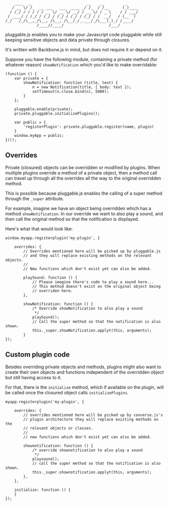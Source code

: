         ____  __                        __    __         _
       / __ \/ /_  __ ___   ___  ____ _/ /_  / /__      (_)____
      / /_/ / / / / / __ \/ __ \/ __/ / __ \/ / _ \    / / ___/
     / ____/ / /_/ / /_/ / /_/ / /_/ / /_/ / /  __/   / (__  )
    /_/   /_/\__,_/\__, /\__, /\__/_/_.___/_/\___(_)_/ /____/
                  /____//____/                    /___/ 


pluggable.js enables you to make your Javascript code pluggable while still
keeping sensitive objects and data private through closures.

It's written with Backbone.js in mind, but does not require it or depend on it.

Suppose you have the following module, containing a private method (for
whatever reason) `showNotification` which you'd like to make overridable:

    (function () {
        var private = {
            showNotification: function (title, text) {
                n = new Notification(title, { body: text });
                setTimeout(n.close.bind(n), 5000);
            }
        };

        pluggable.enable(private);
        private.pluggable.initializePlugins();

        var public = {
            'registerPlugin': private.pluggable.register(name, plugin)
        }
        window.myApp = public;
    })();

## Overrides

Private (closured) objects can be overridden or modified by plugins. When multiple
plugins override a method of a private object, then a method call can travel up
through all the overrides all the way to the original overridden method.

This is possible because pluggable.js enables the calling of a super method
through the `_super` attribute.

For example, imagine we have an object being overridden which has a method
`showNotification`. In our override we want to also play a sound, and then call
the original method so that the notification is displayed.

Here's what that would look like:

    window.myapp.registerplugin('my-plugin', {

        overrides: {
            // Overrides mentioned here will be picked up by pluggable.js
            // and they will replace existing methods on the relevant objects.
            //
            // New functions which don't exist yet can also be added.

            playSound: function () {
                // Please imagine there's code to play a sound here...
                // This method doesn't exist on the original object being
                // overriden here.
            },

            showNotification: function () {
                /* Override showNotification to also play a sound
                 */
                playSound();
                // Call the super method so that the notification is also shown.
                this._super.showNotification.applyt(this, arguments);
            }
    });

## Custom plugin code

Besides overriding private objects and methods, plugins might also want to
create their own objects and functions independent of the overridden object but
still having access to it.

For that, there is the `initialize` method, which if available on the plugin,
will be called once the closured object calls `initializePlugins`.


    myapp.registerplugin('my-plugin', {

        overrides: {
            // overrides mentioned here will be picked up by converse.js's
            // plugin architecture they will replace existing methods on the
            // relevant objects or classes.
            //
            // new functions which don't exist yet can also be added.

            shownotification: function () {
                /* override shownotification to also play a sound
                 */
                playsound();
                // call the super method so that the notification is also shown.
                this._super.shownotification.applyt(this, arguments);
            },
        },

        initialize: function () {
        }
    });

    
